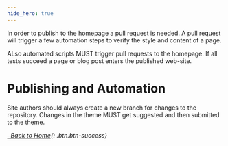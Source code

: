 ```yaml
--- 
hide_hero: true
--- 
```


In order to publish to the homepage a pull request is needed. A pull request will trigger a few automation steps to verify the style and content of a page.

ALso automated scripts MUST trigger pull requests to the homepage. If all tests succeed a page or blog post enters the published web-site. 

# Publishing and Automation

Site authors should always create a new branch for changes to the repository. Changes in the theme MUST get suggested and then submitted to the theme. 

[<i class="fas fa-home"/> &nbsp; Back to Home](https://www.dxi.ai/tmppages/){: .btn.btn-success}
